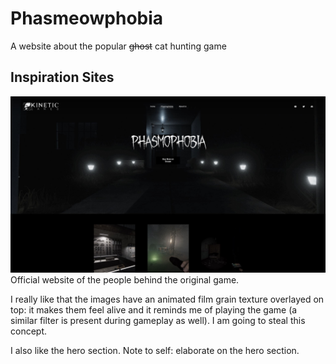 # Phasmeowphobia
A website about the popular ~~ghost~~ cat hunting game

## Inspiration Sites
<a href="https://www.kineticgames.co.uk/">![Kinetic Games](./docs/inspiration-kineticgames.JPG)</a>
Official website of the people behind the original game.

I really like that the images have an animated film grain texture overlayed on top:
it makes them feel alive and it reminds me of playing the game (a similar filter is present during gameplay as well).
I am going to steal this concept.

I also like the hero section. Note to self: elaborate on the hero section.
